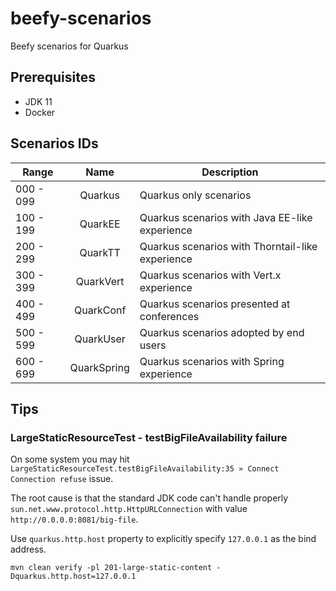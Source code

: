 # beefy-scenarios
Beefy scenarios for Quarkus

## Prerequisites
 - JDK 11
 - Docker

## Scenarios IDs
| Range         | Name          | Description  |
| ------------- |:-------------:| ----- |
| 000 - 099     | Quarkus | Quarkus only scenarios |
| 100 - 199     | QuarkEE | Quarkus scenarios with Java EE-like experience |
| 200 - 299     | QuarkTT | Quarkus scenarios with Thorntail-like experience |
| 300 - 399     | QuarkVert | Quarkus scenarios with Vert.x experience |
| 400 - 499     | QuarkConf | Quarkus scenarios presented at conferences |
| 500 - 599     | QuarkUser | Quarkus scenarios adopted by end users |
| 600 - 699     | QuarkSpring | Quarkus scenarios with Spring experience |

## Tips
### LargeStaticResourceTest - testBigFileAvailability failure
On some system you may hit `LargeStaticResourceTest.testBigFileAvailability:35 » Connect Connection refuse` issue.

The root cause is that the standard JDK code can't handle properly `sun.net.www.protocol.http.HttpURLConnection` with value `http://0.0.0.0:8081/big-file`.

Use `quarkus.http.host` property to explicitly specify `127.0.0.1` as the bind address.
```
mvn clean verify -pl 201-large-static-content -Dquarkus.http.host=127.0.0.1
```